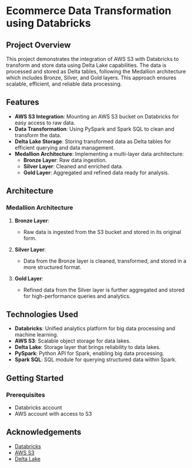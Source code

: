 # Ecommerce Data Transformation using Databricks

## Project Overview

This project demonstrates the integration of AWS S3 with Databricks to transform and store data using Delta Lake capabilities. The data is processed and stored as Delta tables, following the Medallion architecture which includes Bronze, Silver, and Gold layers. This approach ensures scalable, efficient, and reliable data processing.

## Features

- **AWS S3 Integration**: Mounting an AWS S3 bucket on Databricks for easy access to raw data.
- **Data Transformation**: Using PySpark and Spark SQL to clean and transform the data.
- **Delta Lake Storage**: Storing transformed data as Delta tables for efficient querying and data management.
- **Medallion Architecture**: Implementing a multi-layer data architecture:
  - **Bronze Layer**: Raw data ingestion.
  - **Silver Layer**: Cleaned and enriched data.
  - **Gold Layer**: Aggregated and refined data ready for analysis.

## Architecture

### Medallion Architecture

1. **Bronze Layer**:
   - Raw data is ingested from the S3 bucket and stored in its original form.
   
2. **Silver Layer**:
   - Data from the Bronze layer is cleaned, transformed, and stored in a more structured format.
   
3. **Gold Layer**:
   - Refined data from the Silver layer is further aggregated and stored for high-performance queries and analytics.

## Technologies Used

- **Databricks**: Unified analytics platform for big data processing and machine learning.
- **AWS S3**: Scalable object storage for data lakes.
- **Delta Lake**: Storage layer that brings reliability to data lakes.
- **PySpark**: Python API for Spark, enabling big data processing.
- **Spark SQL**: SQL module for querying structured data within Spark.

## Getting Started

### Prerequisites

- Databricks account 
- AWS account with access to S3

## Acknowledgements
- [Databricks](https://databricks.com/)
- [AWS S3](https://aws.amazon.com/s3/)
- [Delta Lake](https://delta.io/)


